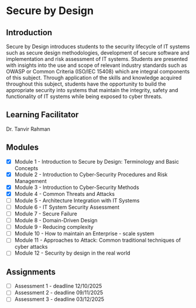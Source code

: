 # Secure by Design

## Introduction
Secure by Design introduces students to the security lifecycle of IT systems such as secure design methodologies, development of secure software and implementation and risk assessment of IT systems. Students are presented with insights into the use and scope of relevant industry standards such as OWASP or Common Criteria (ISO/IEC 15408) which are integral components of this subject. Through application of the skills and knowledge acquired throughout this subject, students have the opportunity to build the appropriate security into systems that maintain the integrity, safety and functionality of IT systems while being exposed to cyber threats.

## Learning Facilitator
Dr. Tanvir Rahman

## Modules
- [X] Module 1 - Introduction to Secure by Design: Terminology and Basic Concepts
- [X] Module 2 - Introduction to Cyber-Security Procedures and Risk Management
- [X] Module 3 - Introduction to Cyber-Security Methods
- [X] Module 4 - Common Threats and Attacks
- [ ] Module 5 - Architecture Integration with IT Systems
- [ ] Module 6 - IT System Security Assessment
- [ ] Module 7 - Secure Failure
- [ ] Module 8 - Domain-Driven Design
- [ ] Module 9 - Reducing complexity
- [ ] Module 10 - How to maintain an Enterprise - scale system
- [ ] Module 11 - Approaches to Attack: Common traditional techniques of cyber attacks
- [ ] Module 12 - Security by design in the real world

## Assignments
- [ ] Assessment 1 - deadline 12/10/2025
- [ ] Assessment 2 - deadline 09/11/2025
- [ ] Assessment 3 - deadline 03/12/2025